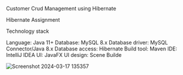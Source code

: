 Customer Crud Management using Hibernate

Hibernate Assignment

Technology stack

Language: Java 11+
Database: MySQL 8.x
Database driver: MySQL Connector/Java 8.x
Database access: Hibernate
Build tool: Maven
IDE: IntelliJ IDEA
UI: JavaFX
UI design: Scene Builde

![Screenshot 2024-03-17 135357](https://github.com/chamithKavinda/Hibernate_Customer_Manage/assets/139870167/27815983-7079-4f77-9695-f948dd8478e1)
